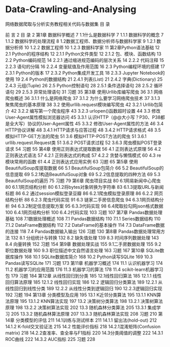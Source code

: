 # Data-Crawling-and-Analysing
网络数据爬取与分析实务教程相关代码与数据集
目 录

前 言	2
目 录	2
第1章 数据科学概述	7
1.1什么是数据科学	7
1.1.1 数据科学的概念	7
1.1.2 数据科学的处理流程	8
1.2数据工程师、数据分析师与数据科学家	9
1.2.1 数据分析师	10
1.2.2 数据工程师	10
1.2.3 数据科学家	11
第2章Python语法基础	12
2.1	Python的程序结构	12
2.1.1 Python文件类型	12
2.1.2	包、模块、函数结构	13
2.2 Python编码规范	14
2.2.1 通过缩进规范编码的层次关系	14
2.2.2 代码注释	15
2.2.3 语句的分隔	16
2.2.4 变量赋值及作用范围	16
2.3 Python编程环境的搭建	17
2.3.1 Python的版本	17
2.3.2 Python集成开发工具	18
2.3.3 Jupyter Notebook的使用	19
2.4 Python的数据结构	21
2.4.1 列表(List)	21
2.4.2 字典(Dictionary)	25
2.4.3 元组(Tuple)	26
2.5 Python控制语句	28
2.5.1 条件选择语句	28
2.5.2 循环语句	29
2.5.3 异常处理语句	31
习题	35
第3章 使用Urllib库编写爬虫	36
3.1 网络爬虫概述	36
3.1.1 什么是网络爬虫	37
3.1.2 为什么要学习网络爬虫技术	37
3.1.3 聚焦爬虫的基本原理	38
3.2 使用urllib.request模块编写爬虫	42
3.2.1 Urllib包简介	42
3.2.2 编写第一个爬虫程序	43
3.2.3 urlopen()函数超时设置	44
3.3 修改User-Agent属性模拟浏览器访问	45
3.3.1 认识HTTP（@@大小写？P30、P38都是全大写）协议的User-Agent属性	45
3.3.2 修改User-Agent属性的方法	46
3.4 HTTP协议详解	48
3.4.1 HTTP请求与应答过程	48
3.4.2 HTTP请求格式	48
3.5 模拟HTTP-GET方法的爬虫	51
3.6 模拟HTTP-POST方法的爬虫	51
3.6.1 urllib.request.Request类	51
3.6.2 POST请求过程	52
3.6.3 爬虫模拟POST登录请求	54
习题	55
第4章 使用正则表达式提取数据	56
4.1 正则表达式原理	56
4.2 正则表达式语法	57
4.2.1 正则表达式的构成	57
4.2.2 贪婪与懒惰模式	60
4.3 re模块常用的函数	61
4.4 正则表达式应用实例	63
习题	65
第5章 使用BeautifulSoup库提取数据	66
5.1 BeautifulSoup包简介	66
5.2 BeautifulSoup的信息提取	69
5.2.1构造BeautifulSoup对象	69
5.2.2信息提取的四种方法	69
5.3 BeautifulSoup的遍历	75
习题	79
第6章 爬虫项目实战	80
6.1网易新闻中心爬虫	80
6.1.1网页结构分析	80
6.1.2将bytes对象转换为字符串	83
6.1.3提取URL与新闻标题	86
6.2 通过session模拟登录豆瓣	86
6.2.1爬虫模拟登录原理	86
6.2.2 网页结构分析	88
6.2.3 爬虫代码实现	91
6.3 链家二手房信息爬虫	94
6.3.1网页结构分析	94
6.3.2制定信息提取方案	95
6.3.3代码实现	98
6.4爬取拉勾网json格式数据	100
6.4.1网页结构分析	100
6.4.2代码实现	103
习题	107
第7章 Pandas数据处理基础	108
7.1数据处理概述	108
7.1 Pandas数据结构	110
7.1.1 Series数据结构	110
7.1.2 DataFrame数据结构	112
7.2 DataFrame的基本操作	114
7.3 DataFrame数据的连接	118
7.4 Pandas数据输入输出	126
习题	130
第8章 Pandas数据处理常用方法	132
8.1 分组统计与转换	132
8.2 缺失值处理	139
8.3 时间序列数据处理	143
8.4 向量转换	152
习题	154
第9章 数据处理实战	155
9.1二手房数据处理	155
9.2 职位数据处理	160
9.3 职位描述中文自然语言处理	163
习题	167
第10章 SQLite数据库操作	168
10.1 SQLite数据库简介	168
10.2 Python读写SQLite	169
10.3 Pandas读写SQLite	171
习题	173
第11章 机器学习概述	174
11.1 认识机器学习	174
11.2 机器学习的应用范围	176
11.3 机器学习的算法	178
11.4 scikit-learn机器学习包	179
习题	184
第12章 从线性回归到分类	185
12.1线性回归算法	185
12.1.1 线性回归算法原理	185
12.1.2 线性回归实现	186
12.2 逻辑回归分类算法	189
12.2.1 从线性回归到线性分类	189
12.2.2 从线性分类到逻辑回归	190
12.2.3逻辑回归实现	192
习题	194
第13章 分类模型及应用	195
13.1 K近邻分类算法	195
13.1.1 KNN算法原理	195
13.1.2 KNN算法实现	197
13.2 决策树分类算法	198
13.2.1 决策树算法原理	198
13.2.2 决策树算法实现	202
13.3 随机森林分类算法	205
13.3.1 集成学习	205
13.3.2 随机森林算法原理	207
13.3.3 随机森林算法实现	208
习题	210
第14章 分类模型的评估	211
14.1训练与测试样本	211
14.1.1 留出法(hold-out)	212
14.1.2 K-fold交叉验证法	215
14.2 性能评价指标	218
14.2.1混淆矩阵(Confusion matrix)	218
14.2.2查准率、查全率与F1指标	220
14.3分类阈值的调整	222
14.3.1 ROC曲线	222
14.3.2 AUC指标	225
习题	228

